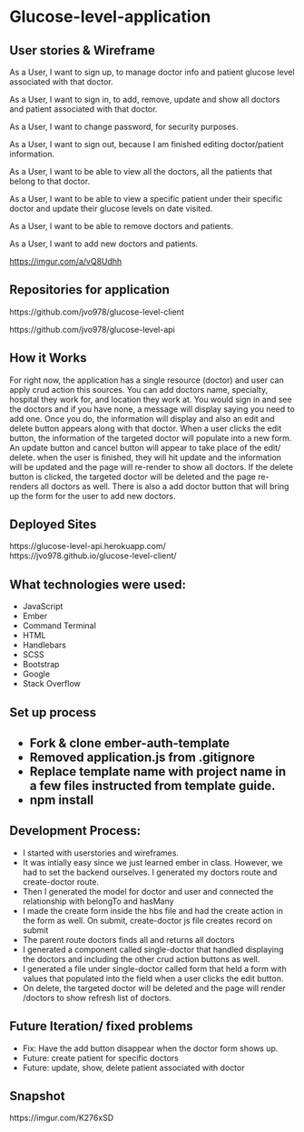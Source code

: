 <h1>Glucose-level-application</h1>

<h2>User stories & Wireframe</h2>

As a User, I want to sign up, to manage doctor info and patient glucose level associated with that doctor.

As a User, I want to sign in, to add, remove, update and show all doctors and patient associated with that doctor.

As a User, I want to change password, for security purposes.

As a User, I want to sign out, because I am finished editing doctor/patient information.

As a User, I want to be able to view all the doctors, all the patients that belong to that doctor.

As a User, I want to be able to view a specific patient under their specific doctor and update their glucose levels on date visited.

As a User, I want to be able to remove doctors and patients.

As a User, I want to add new doctors and patients.

https://imgur.com/a/vQ8Udhh

<h2> Repositories for application</h2>
<p>https://github.com/jvo978/glucose-level-client</p>
<p>https://github.com/jvo978/glucose-level-api</p>

<h2>How it Works</h2>
<p>For right now, the application has a single resource (doctor) and user can apply crud action this sources. You can add doctors name, specialty, hospital they work for, and location they work at.  You would sign in and see the doctors and if you have none, a message will display saying you need to add one. Once you do, the information will display and also an edit and delete button appears along with that doctor. When a user clicks the edit button, the information of the targeted doctor will populate into a new form. An update button and cancel button will appear to take place of the edit/ delete. when the user is finished, they will hit update and the information will be updated and the page will re-render to show all doctors.  If the delete button is clicked, the targeted doctor will be deleted and the page re-renders all doctors as well.  There is also a add doctor button that will bring up the form for the user to add new doctors.</p>

<h2>Deployed Sites</h2>
https://glucose-level-api.herokuapp.com/
<br>
https://jvo978.github.io/glucose-level-client/

<h2>What technologies were used:</h2>
<ul>
<li>JavaScript</li>
<li>Ember</li>
<li>Command Terminal</li>
<li>HTML</li>
<li>Handlebars</li>
<li>SCSS</li>
<li>Bootstrap</li>
<li>Google</li>
<li>Stack Overflow</li>
</ul>

<h2>Set up process<h2>
<ul>
<li>Fork & clone ember-auth-template</li>
<li>Removed application.js from .gitignore</li>
<li>Replace template name with project name in a few files instructed from template guide.</li>
<li>npm install</li>
</ul>

<h2>Development Process:</h2>
<ul>
<li>I started with userstories and wireframes.</li>
<li>It was intially easy since we just learned ember in class. However, we had to set the backend ourselves. I generated my doctors route and create-doctor route.</li>
<li>Then I generated the model for doctor and user and connected the relationship with belongTo and hasMany</li>
<li>I made the create form inside the hbs file and had the create action in the form as well. On submit, create-doctor js file creates record on submit</li>
<li>The parent route doctors finds all and returns all doctors</li>
<li>I generated a component called single-doctor that handled displaying the doctors and including the other crud action buttons as well.</li>
<li>I generated a file under single-doctor called form that held a form with values that populated into the field when a user clicks the edit button.</li>
<li>On delete, the targeted doctor will be deleted and the page will render /doctors to show refresh list of doctors.</li>
</ul>

<h2>Future Iteration/ fixed problems</h2>
<ul>
<li>Fix: Have the add button disappear when the doctor form shows up.</li>
<li>Future: create patient for specific doctors</li>
<li>Future: update, show, delete patient associated with doctor</li>
</ul>

<h2>Snapshot</h2>
https://imgur.com/K276xSD
